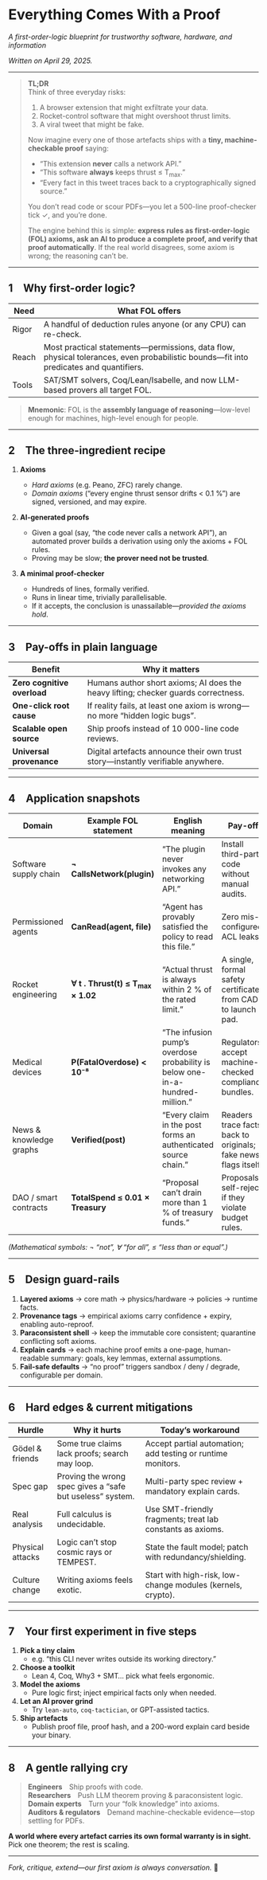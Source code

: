 # Everything Comes With a Proof  
*A first-order-logic blueprint for trustworthy software, hardware, and information*

*Written on April 29, 2025.*

---

> **TL;DR**  
> Think of three everyday risks:  
> 1. A browser extension that might exfiltrate your data.  
> 2. Rocket-control software that might overshoot thrust limits.  
> 3. A viral tweet that might be fake.  
>   
> Now imagine every one of those artefacts ships with a **tiny, machine-checkable proof** saying:  
> - “This extension **never** calls a network API.”  
> - “This software **always** keeps thrust ≤ T<sub>max</sub>.”  
> - “Every fact in this tweet traces back to a cryptographically signed source.”  
>   
> You don’t read code or scour PDFs—you let a 500-line proof-checker tick ✓, and you’re done.  
>   
> The engine behind this is simple: **express rules as first-order-logic (FOL) axioms, ask an AI to produce a complete proof, and verify that proof automatically**. If the real world disagrees, some axiom is wrong; the reasoning can’t be.

---

## 1 Why **first-order logic**?

| Need | What FOL offers |
|------|-----------------|
| Rigor | A handful of deduction rules anyone (or any CPU) can re-check. |
| Reach | Most practical statements—permissions, data flow, physical tolerances, even probabilistic bounds—fit into predicates and quantifiers. |
| Tools | SAT/SMT solvers, Coq/Lean/Isabelle, and now LLM-based provers all target FOL. |

> **Mnemonic**: FOL is the **assembly language of reasoning**—low-level enough for machines, high-level enough for people.

---

## 2 The three-ingredient recipe

1. **Axioms**  
   - *Hard axioms* (e.g. Peano, ZFC) rarely change.  
   - *Domain axioms* (“every engine thrust sensor drifts < 0.1 %”) are signed, versioned, and may expire.  

2. **AI-generated proofs**  
   - Given a goal (say, “the code never calls a network API”), an automated prover builds a derivation using only the axioms + FOL rules.  
   - Proving may be slow; **the prover need not be trusted**.

3. **A minimal proof-checker**  
   - Hundreds of lines, formally verified.  
   - Runs in linear time, trivially parallelisable.  
   - If it accepts, the conclusion is unassailable—*provided the axioms hold*.

---

## 3 Pay-offs in plain language

| Benefit | Why it matters |
|---------|----------------|
| **Zero cognitive overload** | Humans author short axioms; AI does the heavy lifting; checker guards correctness. |
| **One-click root cause** | If reality fails, at least one axiom is wrong—no more “hidden logic bugs”. |
| **Scalable open source** | Ship proofs instead of 10 000-line code reviews. |
| **Universal provenance** | Digital artefacts announce their own trust story—instantly verifiable anywhere. |

---

## 4 Application snapshots

| Domain | Example FOL statement | English meaning | Pay-off |
|--------|----------------------|-----------------|---------|
| Software supply chain | **¬ CallsNetwork(plugin)** | “The plugin never invokes any networking API.” | Install third-party code without manual audits. |
| Permissioned agents | **CanRead(agent, file)** | “Agent has provably satisfied the policy to read this file.” | Zero mis-configured ACL leaks. |
| Rocket engineering | **∀ t . Thrust(t) ≤ T<sub>max</sub>﻿ × 1.02** | “Actual thrust is always within 2 % of the rated limit.” | A single, formal safety certificate from CAD to launch pad. |
| Medical devices | **P(FatalOverdose) < 10⁻⁸** | “The infusion pump’s overdose probability is below one-in-a-hundred-million.” | Regulators accept machine-checked compliance bundles. |
| News & knowledge graphs | **Verified(post)** | “Every claim in the post forms an authenticated source chain.” | Readers trace facts back to originals; fake news flags itself. |
| DAO / smart contracts | **TotalSpend ≤ 0.01 × Treasury** | “Proposal can’t drain more than 1 % of treasury funds.” | Proposals self-reject if they violate budget rules. |

*(Mathematical symbols: ¬ “not”, ∀ “for all”, ≤ “less than or equal”.)*

---

## 5 Design guard-rails

1. **Layered axioms** → core math → physics/hardware → policies → runtime facts.  
2. **Provenance tags** → empirical axioms carry confidence + expiry, enabling auto-reproof.  
3. **Paraconsistent shell** → keep the immutable core consistent; quarantine conflicting soft axioms.  
4. **Explain cards** → each machine proof emits a one-page, human-readable summary: goals, key lemmas, external assumptions.  
5. **Fail-safe defaults** → “no proof” triggers sandbox / deny / degrade, configurable per domain.

---

## 6 Hard edges & current mitigations

| Hurdle | Why it hurts | Today’s workaround |
|--------|--------------|--------------------|
| Gödel & friends | Some true claims lack proofs; search may loop. | Accept partial automation; add testing or runtime monitors. |
| Spec gap | Proving the wrong spec gives a “safe but useless” system. | Multi-party spec review + mandatory explain cards. |
| Real analysis | Full calculus is undecidable. | Use SMT-friendly fragments; treat lab constants as axioms. |
| Physical attacks | Logic can’t stop cosmic rays or TEMPEST. | State the fault model; patch with redundancy/shielding. |
| Culture change | Writing axioms feels exotic. | Start with high-risk, low-change modules (kernels, crypto). |

---

## 7 Your first experiment in five steps

1. **Pick a tiny claim**  
   - e.g. “this CLI never writes outside its working directory.”  
2. **Choose a toolkit**  
   - Lean 4, Coq, Why3 + SMT… pick what feels ergonomic.  
3. **Model the axioms**  
   - Pure logic first; inject empirical facts only when needed.  
4. **Let an AI prover grind**  
   - Try `lean-auto`, `coq-tactician`, or GPT-assisted tactics.  
5. **Ship artefacts**  
   - Publish proof file, proof hash, and a 200-word explain card beside your binary.

---

## 8 A gentle rallying cry

> **Engineers** Ship proofs with code.  
> **Researchers** Push LLM theorem proving & paraconsistent logic.  
> **Domain experts** Turn your “folk knowledge” into axioms.  
> **Auditors & regulators** Demand machine-checkable evidence—stop settling for PDFs.

**A world where every artefact carries its own formal warranty is in sight.**  
Pick one theorem; the rest is scaling.

---

*Fork, critique, extend—our first axiom is always conversation.* 🙂
